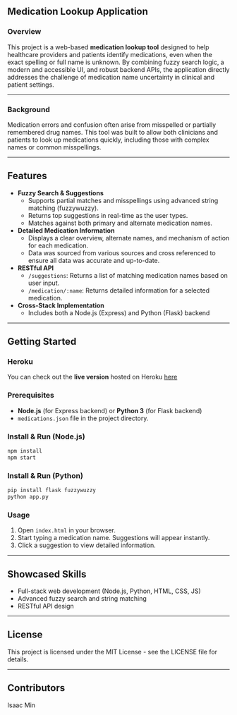 
## Medication Lookup Application

### Overview

This project is a web-based **medication lookup tool** designed to help healthcare providers and patients identify medications, even when the exact spelling or full name is unknown. By combining fuzzy search logic, a modern and accessible UI, and robust backend APIs, the application directly addresses the challenge of medication name uncertainty in clinical and patient settings.

---

### Background

Medication errors and confusion often arise from misspelled or partially remembered drug names. This tool was built to allow both clinicians and patients to look up medications quickly, including those with complex names or common misspellings.

---

## Features

- **Fuzzy Search \& Suggestions**
    - Supports partial matches and misspellings using advanced string matching (fuzzywuzzy).
    - Returns top suggestions in real-time as the user types.
    - Matches against both primary and alternate medication names.
- **Detailed Medication Information**
    - Displays a clear overview, alternate names, and mechanism of action for each medication.
    - Data was sourced from various sources and cross referenced to ensure all data was accurate and up-to-date.
- **RESTful API**
    - `/suggestions`: Returns a list of matching medication names based on user input.
    - `/medication/:name`: Returns detailed information for a selected medication.
- **Cross-Stack Implementation**
    - Includes both a Node.js (Express) and Python (Flask) backend

---

## Getting Started

### Heroku
You can check out the **live version** hosted on Heroku [here](https://medication-lookup-0746b427ba35.herokuapp.com/)

### Prerequisites

- **Node.js** (for Express backend) or **Python 3** (for Flask backend)
- `medications.json` file in the project directory.


### Install \& Run (Node.js)

```bash
npm install
npm start
```


### Install \& Run (Python)

```bash
pip install flask fuzzywuzzy
python app.py
```


### Usage

1. Open `index.html` in your browser.
2. Start typing a medication name. Suggestions will appear instantly.
3. Click a suggestion to view detailed information.

---

## Showcased Skills

- Full-stack web development (Node.js, Python, HTML, CSS, JS)
- Advanced fuzzy search and string matching
- RESTful API design

---

## License

This project is licensed under the MIT License - see the LICENSE file for details.

---

## Contributors
Isaac Min
